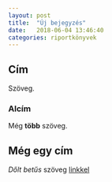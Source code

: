 ```yaml
---
layout: post
title:  "Új bejegyzés"
date:   2018-06-04 13:46:40
categories: riportkönyvek
---
```

## Cím

Szöveg.

### Alcím

Még **több** szöveg.

## Még egy cím

_Dőlt betűs_ szöveg [linkkel](https://index.hu)
